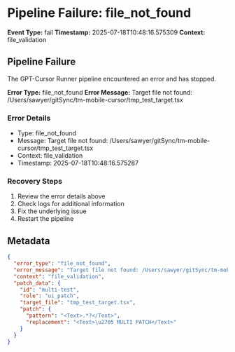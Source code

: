 # Pipeline Failure: file_not_found

**Event Type:** fail
**Timestamp:** 2025-07-18T10:48:16.575309
**Context:** file_validation


## Pipeline Failure

The GPT-Cursor Runner pipeline encountered an error and has stopped.

**Error Type:** file_not_found
**Error Message:** Target file not found: /Users/sawyer/gitSync/tm-mobile-cursor/tmp_test_target.tsx

### Error Details
- Type: file_not_found
- Message: Target file not found: /Users/sawyer/gitSync/tm-mobile-cursor/tmp_test_target.tsx
- Context: file_validation
- Timestamp: 2025-07-18T10:48:16.575287

### Recovery Steps
1. Review the error details above
2. Check logs for additional information
3. Fix the underlying issue
4. Restart the pipeline



## Metadata

```json
{
  "error_type": "file_not_found",
  "error_message": "Target file not found: /Users/sawyer/gitSync/tm-mobile-cursor/tmp_test_target.tsx",
  "context": "file_validation",
  "patch_data": {
    "id": "multi-test",
    "role": "ui_patch",
    "target_file": "tmp_test_target.tsx",
    "patch": {
      "pattern": "<Text>.*?</Text>",
      "replacement": "<Text>\u2705 MULTI PATCH</Text>"
    }
  }
}
```
